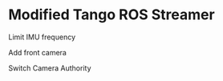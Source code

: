 #  Modified Tango ROS Streamer

 
 Limit IMU frequency
 
 Add front camera
 
 Switch Camera Authority
